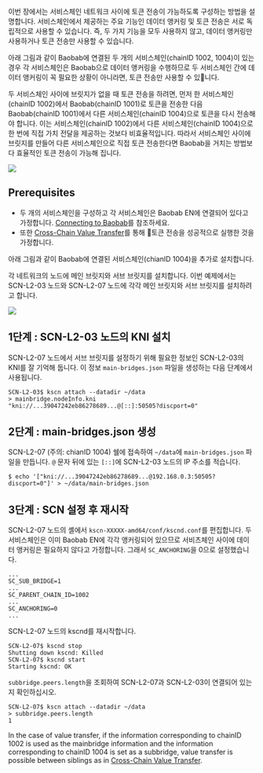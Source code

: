 이번 장에서는 서비스체인 네트워크 사이에 토큰 전송이 가능하도록 구성하는 방법을 설명합니다. 서비스체인에서 제공하는 주요 기능인 데이터 앵커링 및 토큰 전송은 서로 독립적으로 사용할 수 있습니다.  즉, 두 가지 기능을 모두 사용하지 않고, 데이터 앵커링만 사용하거나 토큰 전송만 사용할 수 있습니다.

아래 그림과 같이 Baobab에 연결된 두 개의 서비스체인(chainID 1002, 1004)이 있는 경우 각 서비스체인은 Baobab으로 데이터 앵커링을 수행하므로 두 서비스체인 간에 데이터 앵커링이 꼭 필요한 상황이 아니라면, 토큰 전송만 사용할 수 있니다.

두 서비스체인 사이에 브릿지가 없을 때 토큰 전송을 하려면, 먼저 한 서비스체인(chainID 1002)에서 Baobab(chainID 1001)로 토큰을 전송한 다음 Baobab(chainID 1001)에서 다른 서비스체인(chainID 1004)으로 토큰을 다시 전송해야 합니다.  이는 서비스체인(chainID 1002)에서 다른 서비스체인(chainID 1004)으로 한 번에 직접 가치 전달을 제공하는 것보다 비효율적입니다. 따라서 서비스체인 사이에 브릿지를 만들어 다른 서비스체인으로 직접 토큰 전송한다면 Baobab을 거치는 방법보다 효율적인 토큰 전송이 가능해 집니다.

![](../images/sc-vt-between-sibling-arch.png)

## Prerequisites <a id="prerequisites"></a>
- 두 개의 서비스체인을 구성하고 각 서비스체인은 Baobab EN에 연결되어 있다고 가정합니다.  [Connecting to Baobab](en-scn-connection.md)를 참조하세요.
- 또한 [Cross-Chain Value Transfer](value-transfer.md)를 통해 토큰 전송을 성공적으로 실행한 것을 가정합니다.

아래 그림과 같이 Baobab에 연결된 서비스체인(chianID 1004)을 추가로 설치합니다.

각 네트워크의 노드에 메인 브릿지와 서브 브릿지를 설치합니다.  이번 예제에서는 SCN-L2-03 노드와 SCN-L2-07 노드에 각각 메인 브릿지와 서브 브릿지를 설치하려고 합니다.

![](../images/sc-vt-between-sibling-bridge.png)

## 1단계 : SCN-L2-03 노드의 KNI 설치<a id="step-1-check-kni-of-scn-node"></a>
SCN-L2-07 노드에서 서브 브릿지를 설정하기 위해 필요한 정보인 SCN-L2-03의 KNI를 잘 기억해 둡니다. 이 정보 `main-bridges.json` 파일을 생성하는 다음 단계에서 사용됩니다.

```
SCN-L2-03$ kscn attach --datadir ~/data
> mainbridge.nodeInfo.kni
"kni://...39047242eb86278689...@[::]:50505?discport=0"
```

## 2단계 : main-bridges.json 생성<a id="step-2-create-main-bridges-json"></a>
SCN-L2-07 (주의: chianID 1004) 쉘에 접속하여 `~/data`에 `main-bridges.json` 파일을 만듭니다.  `@` 문자 뒤에 있는 `[::]`에 SCN-L2-03 노드의 IP 주소를 적습니다.
```
$ echo '["kni://...39047242eb86278689...@192.168.0.3:50505?discport=0"]' > ~/data/main-bridges.json
```

## 3단계 : SCN 설정 후 재시작<a id="step-3-configure-scn-then-restart"></a>
SCN-L2-07 노드의 셸에서 `kscn-XXXXX-amd64/conf/kscnd.conf`를 편집합니다.  두 서비스체인은 이미 Baobab EN에 각각 앵커링되어 있으므로 서비츠체인 사이에 데이터 앵커링은 필요하지 않다고 가정합니다.  그래서 `SC_ANCHORING`을 0으로 설정했습니다.

```
...
SC_SUB_BRIDGE=1
...
SC_PARENT_CHAIN_ID=1002
...
SC_ANCHORING=0
...
```

SCN-L2-07 노드의 kscnd를 재시작합니다.
```
SCN-L2-07$ kscnd stop
Shutting down kscnd: Killed
SCN-L2-07$ kscnd start
Starting kscnd: OK
```

`subbridge.peers.length`을 조회하여 SCN-L2-07과 SCN-L2-03이 연결되어 있는지 확인하십시오.
```
SCN-L2-07$ kscn attach --datadir ~/data
> subbridge.peers.length
1
```

In the case of value transfer, if the information corresponding to chainID 1002 is used as the mainbridge information and the information corresponding to chainID 1004 is set as a subbridge, value transfer is possible between siblings as in [Cross-Chain Value Transfer](value-transfer.md).
